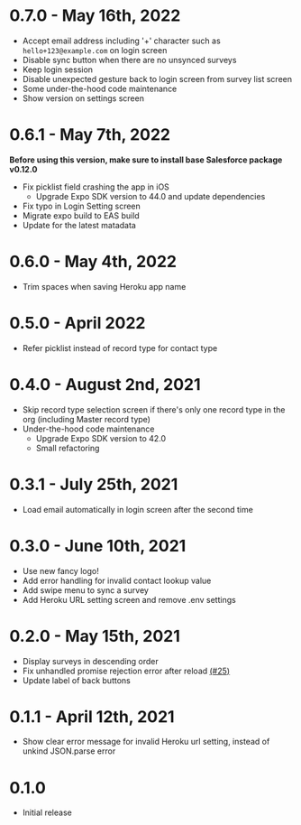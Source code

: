# 0.7.0 - May 16th, 2022
* Accept email address including '+' character such as `hello+123@example.com` on login screen
* Disable sync button when there are no unsynced surveys
* Keep login session
* Disable unexpected gesture back to login screen from survey list screen
* Some under-the-hood code maintenance
* Show version on settings screen

# 0.6.1 - May 7th, 2022
**Before using this version, make sure to install base Salesforce package v0.12.0**
* Fix picklist field crashing the app in iOS
  * Upgrade Expo SDK version to 44.0 and update dependencies
* Fix typo in Login Setting screen
* Migrate expo build to EAS build
* Update for the latest matadata

# 0.6.0 - May 4th, 2022
* Trim spaces when saving Heroku app name

# 0.5.0 - April 2022
* Refer picklist instead of record type for contact type

# 0.4.0 - August 2nd, 2021
* Skip record type selection screen if there's only one record type in the org (including Master record type)
* Under-the-hood code maintenance
  * Upgrade Expo SDK version to 42.0
  * Small refactoring

# 0.3.1 - July 25th, 2021
* Load email automatically in login screen after the second time

# 0.3.0 - June 10th, 2021
* Use new fancy logo!
* Add error handling for invalid contact lookup value
* Add swipe menu to sync a survey
* Add Heroku URL setting screen and remove .env settings

# 0.2.0 - May 15th, 2021
* Display surveys in descending order
* Fix unhandled promise rejection error after reload [(#25)](https://github.com/SFDO-Community-Sprints/GrassRootsMobileSurveyApp/issues/25)
* Update label of back buttons

# 0.1.1 - April 12th, 2021
* Show clear error message for invalid Heroku url setting, instead of unkind JSON.parse error

# 0.1.0
* Initial release